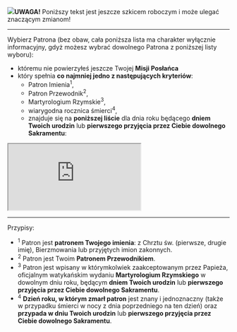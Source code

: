 <span class="challenge-success-status-icon-todo"><img class="svg-image" src="/files/resources/svg/cone-striped.svg" /></span>**UWAGA!** Poniższy tekst jest jeszcze szkicem roboczym i może ulegać znaczącym zmianom!

---
Wybierz Patrona (bez obaw, cała poniższa lista ma charakter wyłącznie informacyjny, gdyż możesz wybrać dowolnego Patrona z poniższej listy wyboru):
- któremu nie powierzyłeś jeszcze Twojej **Misji Posłańca** 
- który spełnia **co najmniej jedno z następujących kryteriów**:
  - Patron Imienia<sup>1</sup>,
  - Patron Przewodnik<sup>2</sup>,
  - Martyrologium Rzymskie<sup>3</sup>,
  - wiarygodna rocznica śmierci<sup>4</sup>,
  - znajduje się na **poniższej liście** dla dnia roku będącego **dniem Twoich urodzin** lub **pierwszego przyjęcia przez Ciebie dowolnego Sakramentu**:  

<iframe id="my-patrons-for-today" src="https://pl.mypatrons.org/dates/messenger-mission-patrons/#immovable-dates#?mode=content-only"></iframe>
<br />


---
Przypisy:
- <sup>1</sup> Patron jest **patronem Twojego imienia**: z Chrztu św. (pierwsze, drugie imię), Bierzmowania lub przyjętych imion zakonnych.
- <sup>2</sup> Patron jest Twoim **Patronem Przewodnikiem**.
- <sup>3</sup> Patron jest wpisany w którymkolwiek zaakceptowanym przez Papieża, oficjalnym watykańskim wydaniu **Martyrologium Rzymskiego** w dowolnym dniu roku, będącym **dniem Twoich urodzin** lub **pierwszego przyjęcia przez Ciebie dowolnego Sakramentu**.
- <sup>4</sup> **Dzień roku, w którym zmarł patron** jest znany i jednoznaczny (także w przypadku śmierci w nocy z dnia poprzedniego na ten dzień) oraz **przypada w dniu Twoich urodzin** lub **pierwszego przyjęcia przez Ciebie dowolnego Sakramentu**.
